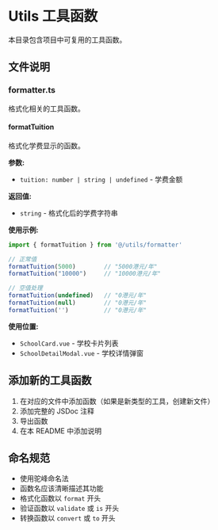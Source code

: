 # Utils 工具函数

本目录包含项目中可复用的工具函数。

## 文件说明

### formatter.ts
格式化相关的工具函数。

#### formatTuition
格式化学费显示的函数。

**参数:**
- `tuition: number | string | undefined` - 学费金额

**返回值:**
- `string` - 格式化后的学费字符串

**使用示例:**
```typescript
import { formatTuition } from '@/utils/formatter'

// 正常值
formatTuition(5000)        // "5000港元/年"
formatTuition("10000")     // "10000港元/年"

// 空值处理
formatTuition(undefined)   // "0港元/年"
formatTuition(null)        // "0港元/年"
formatTuition('')          // "0港元/年"
```

**使用位置:**
- `SchoolCard.vue` - 学校卡片列表
- `SchoolDetailModal.vue` - 学校详情弹窗

## 添加新的工具函数

1. 在对应的文件中添加函数（如果是新类型的工具，创建新文件）
2. 添加完整的 JSDoc 注释
3. 导出函数
4. 在本 README 中添加说明

## 命名规范

- 使用驼峰命名法
- 函数名应该清晰描述其功能
- 格式化函数以 `format` 开头
- 验证函数以 `validate` 或 `is` 开头
- 转换函数以 `convert` 或 `to` 开头

